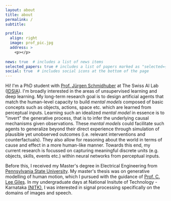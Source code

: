 ```yaml
---
layout: about
title: about
permalink: /
subtitle:

profile:
  align: right
  image: prof_pic.jpg
  address: >
    <p></p>
    
news: true  # includes a list of news items
selected_papers: true # includes a list of papers marked as "selected={true}"
social: true  # includes social icons at the bottom of the page
---
```


Hi! I'm a PhD student with [Prof. Jürgen Schmidhuber](https://people.idsia.ch/~juergen/) at The Swiss AI Lab ([IDSIA](https://www.idsia.ch/)). I'm broadly interested in the areas of unsupervised learning and deep learning. 
My long-term research goal is to design artificial agents that match the human-level capacity to build *mental models* composed of basic concepts such as objects, actions, space etc. which are learned from perceptual inputs. 
Learning such an idealized *mental model* in essence is to "invert" the generative process, that is to infer the underlying causal mechanisms given observations. 
These *mental models* could facilitate such agents to generalize beyond their direct experience through simulation of plausible yet unobserved outcomes (i.e. relevant interventions and counterfactuals). 
They also allow for reasoning about the world in terms of cause and effect in a more human-like manner. 
Towards this end, my current research is focussed on capturing meaningful discrete units (e.g. objects, skills, events etc.) within neural networks from perceptual inputs. 

Before this, I received my Master's degree in Electrical Engineering from [Pennsylvania State University](https://www.psu.edu/). My master's thesis was on generative modelling of human motion, which I pursued with the guidance of [Prof. C. Lee Giles](http://clgiles.ist.psu.edu/). 
In my undergraduate days at National Insitute of Technology - Karnataka [(NITK)](https://www.nitk.ac.in/), I was interested in signal processing specifically on the domains of images and speech.
